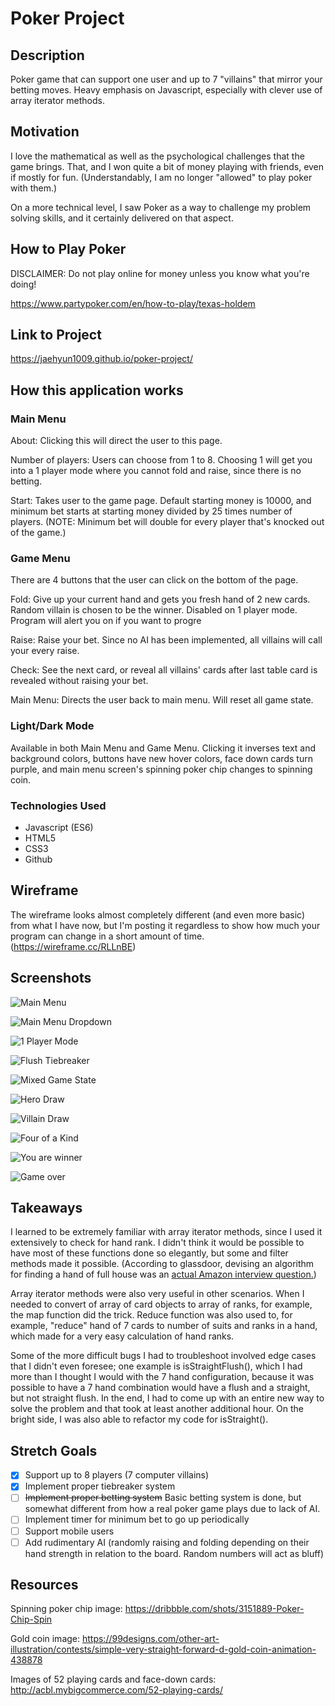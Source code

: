 # Poker Project
## Description
Poker game that can support one user and up to 7 "villains" that mirror your betting moves. Heavy emphasis on Javascript, especially with clever use of array iterator methods.

## Motivation
I love the mathematical as well as the psychological challenges that the game brings. That, and I won quite a bit of money playing with friends, even if mostly for fun. (Understandably, I am no longer "allowed" to play poker with them.)

On a more technical level, I saw Poker as a way to challenge my problem solving skills, and it certainly delivered on that aspect.

## How to Play Poker
DISCLAIMER: Do not play online for money unless you know what you're doing!

https://www.partypoker.com/en/how-to-play/texas-holdem

## Link to Project
https://jaehyun1009.github.io/poker-project/

## How this application works
### Main Menu
About: Clicking this will direct the user to this page.

Number of players: Users can choose from 1 to 8. Choosing 1 will get you into a 1 player mode where you cannot fold and raise, since there is no betting.

Start: Takes user to the game page. Default starting money is 10000, and minimum bet starts at starting money divided by 25 times number of players. (NOTE: Minimum bet will double for every player that's knocked out of the game.)

### Game Menu
There are 4 buttons that the user can click on the bottom of the page.

Fold: Give up your current hand and gets you fresh hand of 2 new cards. Random villain is chosen to be the winner. Disabled on 1 player mode. Program will alert you on if you want to progre

Raise: Raise your bet. Since no AI has been implemented, all villains will call your every raise.

Check: See the next card, or reveal all villains' cards after last table card is revealed without raising your bet.

Main Menu: Directs the user back to main menu. Will reset all game state.

### Light/Dark Mode
Available in both Main Menu and Game Menu. Clicking it inverses text and background colors, buttons have new hover colors, face down cards turn purple, and main menu screen's spinning poker chip changes to spinning coin.

### Technologies Used
- Javascript (ES6)
- HTML5
- CSS3
- Github

## Wireframe
The wireframe looks almost completely different (and even more basic) from what I have now, but I'm posting it regardless to show how much your program can change in a short amount of time.
(https://wireframe.cc/RLLnBE)

## Screenshots
![Main Menu](https://i.imgur.com/QF4WnSA.png)

![Main Menu Dropdown](https://i.imgur.com/2WkcUaB.png)

![1 Player Mode](https://i.imgur.com/xgsU1b9.png)

![Flush Tiebreaker](https://i.imgur.com/VqArHa4.png)

![Mixed Game State](https://i.imgur.com/wv4xWus.png)

![Hero Draw](https://i.imgur.com/cm9XYco.png)

![Villain Draw](https://i.imgur.com/ELLJPQV.png)

![Four of a Kind](https://i.imgur.com/Pnz0Nyu.png)

![You are winner](https://i.imgur.com/qemsniU.png)

![Game over](https://i.imgur.com/hl7BKaF.png)

## Takeaways
I learned to be extremely familiar with array iterator methods, since I used it extensively to check for hand rank. I didn't think it would be possible to have most of these functions done so elegantly, but some and filter methods made it possible.
(According to glassdoor, devising an algorithm for finding a hand of full house was an [actual Amazon interview question.](https://www.glassdoor.com/Interview/An-optimal-algorithm-to-check-whether-a-hand-of-cards-was-a-full-house-in-Poker-or-not-QTN_642094.htm))

Array iterator methods were also very useful in other scenarios. When I needed to convert of array of card objects to array of ranks, for example, the map function did the trick. Reduce function was also used to, for example, "reduce" hand of 7 cards to number of suits and ranks in a hand, which made for a very easy calculation of hand ranks.

Some of the more difficult bugs I had to troubleshoot involved edge cases that I didn't even foresee; one example is isStraightFlush(), which I had  more than I thought I would with the 7 hand configuration, because it was possible to have a 7 hand combination would have a flush and a straight, but not straight flush. In the end, I had to come up with an entire new way to solve the problem and that took at least another additional hour. On the bright side, I was also able to refactor my code for isStraight().

## Stretch Goals
- [x] Support up to 8 players (7 computer villains)
- [x] Implement proper tiebreaker system
- [ ] ~~Implement proper betting system~~ Basic betting system is done, but somewhat different from how a real poker game plays due to lack of AI.
- [ ] Implement timer for minimum bet to go up periodically
- [ ] Support mobile users
- [ ] Add rudimentary AI (randomly raising and folding depending on their hand strength in relation to the board. Random numbers will act as bluff)

## Resources
Spinning poker chip image: https://dribbble.com/shots/3151889-Poker-Chip-Spin

Gold coin image: https://99designs.com/other-art-illustration/contests/simple-very-straight-forward-d-gold-coin-animation-438878

Images of 52 playing cards and face-down cards: http://acbl.mybigcommerce.com/52-playing-cards/
